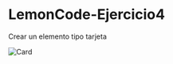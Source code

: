 # LemonCode-Ejercicio4
Crear un elemento tipo tarjeta

![Card](https://github.com/Rosten1805/LemonCode-Ejercicio4/assets/123247001/0da39662-e12e-47db-a42f-55e82dcfdfee)
